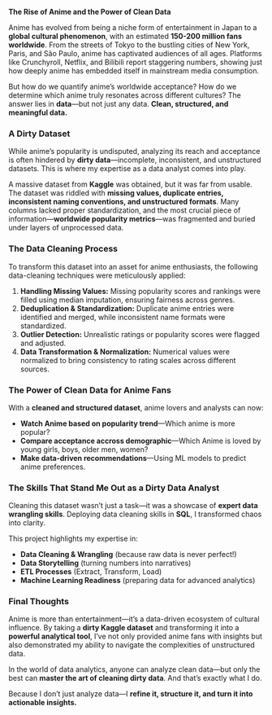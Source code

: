 **The Rise of Anime and the Power of Clean Data**

Anime has evolved from being a niche form of entertainment in Japan to a **global cultural phenomenon**, with an estimated **150-200 million fans worldwide**. From the streets of Tokyo to the bustling cities of New York, Paris, and São Paulo, anime has captivated audiences of all ages. Platforms like Crunchyroll, Netflix, and Bilibili report staggering numbers, showing just how deeply anime has embedded itself in mainstream media consumption.

But how do we quantify anime’s worldwide acceptance? How do we determine which anime truly resonates across different cultures? The answer lies in **data**—but not just any data. **Clean, structured, and meaningful data.**

### **A Dirty Dataset**
While anime’s popularity is undisputed, analyzing its reach and acceptance is often hindered by **dirty data**—incomplete, inconsistent, and unstructured datasets. This is where my expertise as a data analyst comes into play.

A massive dataset from **Kaggle** was obtained, but it was far from usable. The dataset was riddled with **missing values, duplicate entries, inconsistent naming conventions, and unstructured formats**. Many columns lacked proper standardization, and the most crucial piece of information—**worldwide popularity metrics**—was fragmented and buried under layers of unprocessed data.

### **The Data Cleaning Process**
To transform this dataset into an asset for anime enthusiasts, the following data-cleaning techniques were meticulously applied:

1. **Handling Missing Values:** Missing popularity scores and rankings were filled using median imputation, ensuring fairness across genres.
2. **Deduplication & Standardization:** Duplicate anime entries were identified and merged, while inconsistent name formats were standardized.
3. **Outlier Detection:** Unrealistic ratings or popularity scores were flagged and adjusted.
4. **Data Transformation & Normalization:** Numerical values were normalized to bring consistency to rating scales across different sources.

### **The Power of Clean Data for Anime Fans**
With a **cleaned and structured dataset**, anime lovers and analysts can now:
- **Watch Anime based on popularity trend**—Which anime is more popular?
- **Compare acceptance accross demographic**—Which Anime is loved by young girls, boys, older men, women?
- **Make data-driven recommendations**—Using ML models to predict anime preferences.

### **The Skills That Stand Me Out as a Dirty Data Analyst**
Cleaning this dataset wasn’t just a task—it was a showcase of **expert data wrangling skills**. Deploying data cleaning skills in  **SQL**, I transformed chaos into clarity.

This project highlights my expertise in:
- **Data Cleaning & Wrangling** (because raw data is never perfect!)
- **Data Storytelling** (turning numbers into narratives)
- **ETL Processes** (Extract, Transform, Load)
- **Machine Learning Readiness** (preparing data for advanced analytics)

### **Final Thoughts**
Anime is more than entertainment—it’s a data-driven ecosystem of cultural influence. By taking a **dirty Kaggle dataset** and transforming it into a **powerful analytical tool**, I’ve not only provided anime fans with insights but also demonstrated my ability to navigate the complexities of unstructured data.

In the world of data analytics, anyone can analyze clean data—but only the best can **master the art of cleaning dirty data**. And that’s exactly what I do.

Because I don’t just analyze data—I **refine it, structure it, and turn it into actionable insights.**

